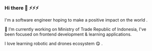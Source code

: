 ### Hi there 👋 ⚡⚡⚡

I'm a software engineer hoping to make a positive impact on the world .

🔭 I’m currently working on Ministry of Trade Republic of Indonesia, I've been focused on frontend development & learning applications.

I love learning robotic and drones ecosystem :yum: .

<!--
**januriawan/januriawan** is a ✨ _special_ ✨ repository because its `README.md` (this file) appears on your GitHub profile.

Here are some ideas to get you started:

- 🔭 I’m currently working on ...
- 🌱 I’m currently learning ...
- 👯 I’m looking to collaborate on ...
- 🤔 I’m looking for help with ...
- 💬 Ask me about ...
- 📫 How to reach me: ...
- 😄 Pronouns: ...
- ⚡ Fun fact: ...
-->
